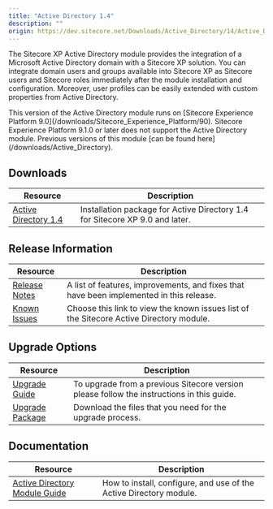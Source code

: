 ```yaml
---
title: "Active Directory 1.4"
description: ""
origin: https://dev.sitecore.net/Downloads/Active_Directory/14/Active_Directory_14.aspx
---
```


The Sitecore XP Active Directory module provides the integration of a Microsoft Active Directory domain with a Sitecore XP solution. You can integrate domain users and groups available into Sitecore XP as Sitecore users and Sitecore roles immediately after the module installation and configuration. Moreover, user profiles can be easily extended with custom properties from Active Directory.

  <Alert variant='warning' mb={4}>
    <AlertIcon />
    This version of the Active Directory module runs on [Sitecore Experience Platform 9.0](/downloads/Sitecore_Experience_Platform/90).  
Sitecore Experience Platform 9.1.0 or later does not support the Active Directory module.  
Previous versions of this module [can be found here](/downloads/Active_Directory).
  </Alert>
  

## Downloads

 | Resource | Description |
 | --- | --- |
 | [Active Directory 1.4](https://scdp.blob.core.windows.net/downloads/Active%20Directory/14/Active%20Directory%2014/Secure/Sitecore%20Active%20Directory%201.4.0%20rev.%20180313.zip) | Installation package for Active Directory 1.4 for Sitecore XP 9.0 and later. |

## Release Information

 | Resource | Description |
 | --- | --- |
 | [Release Notes](/downloads/Active_Directory/14/Active_Directory_14/Release_Notes) | A list of features, improvements, and fixes that have been implemented in this release. |
 | [Known Issues](https://kb.sitecore.net/articles/083498) | Choose this link to view the known issues list of the Sitecore Active Directory module. |

## Upgrade Options

 | Resource | Description |
 | --- | --- |
 | [Upgrade Guide](/downloads/Active_Directory/14/Active_Directory_14/Upgrade_Guide) | To upgrade from a previous Sitecore version please follow the instructions in this guide. |
 | [Upgrade Package](https://scdp.blob.core.windows.net/downloads/Active%20Directory/14/Active%20Directory%2014/Secure/Sitecore%20Active%20Directory%201.4.0%20rev.%20180313%20(update%20package).zip) | Download the files that you need for the upgrade process. |

## Documentation

 | Resource | Description |
 | --- | --- |
 | [Active Directory Module Guide](https://scdp.blob.core.windows.net/downloads/Active%20Directory/14/Active%20Directory%2014/Secure/Sitecore_Active_Directory_v140_Guide_SC90.pdf) | How to install, configure, and use of the Active Directory module. |
